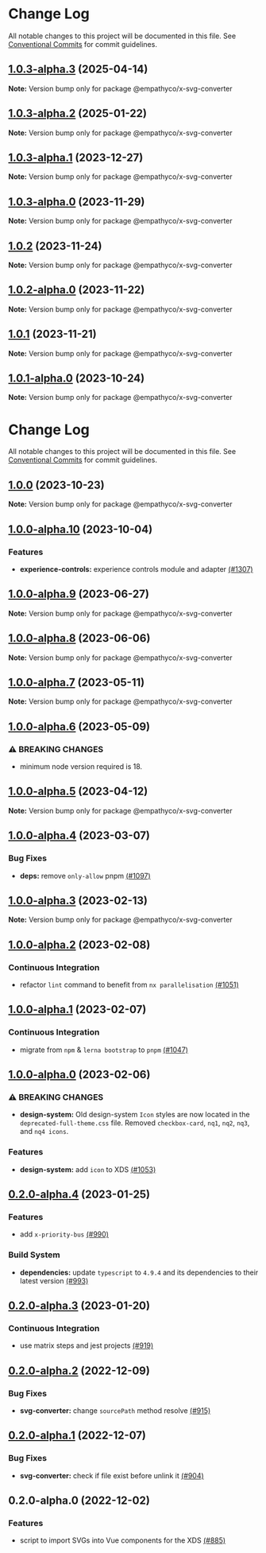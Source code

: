 # Change Log

All notable changes to this project will be documented in this file.
See [Conventional Commits](https://conventionalcommits.org) for commit guidelines.

## [1.0.3-alpha.3](https://github.com/empathyco/x/compare/@empathyco/x-svg-converter@1.0.3-alpha.2...@empathyco/x-svg-converter@1.0.3-alpha.3) (2025-04-14)

**Note:** Version bump only for package @empathyco/x-svg-converter





## [1.0.3-alpha.2](https://github.com/empathyco/x/compare/@empathyco/x-svg-converter@1.0.3-alpha.1...@empathyco/x-svg-converter@1.0.3-alpha.2) (2025-01-22)

**Note:** Version bump only for package @empathyco/x-svg-converter





## [1.0.3-alpha.1](https://github.com/empathyco/x/compare/@empathyco/x-svg-converter@1.0.3-alpha.0...@empathyco/x-svg-converter@1.0.3-alpha.1) (2023-12-27)

**Note:** Version bump only for package @empathyco/x-svg-converter





## [1.0.3-alpha.0](https://github.com/empathyco/x/compare/@empathyco/x-svg-converter@1.0.2...@empathyco/x-svg-converter@1.0.3-alpha.0) (2023-11-29)

**Note:** Version bump only for package @empathyco/x-svg-converter





## [1.0.2](https://github.com/empathyco/x/compare/@empathyco/x-svg-converter@1.0.2-alpha.0...@empathyco/x-svg-converter@1.0.2) (2023-11-24)

**Note:** Version bump only for package @empathyco/x-svg-converter





## [1.0.2-alpha.0](https://github.com/empathyco/x/compare/@empathyco/x-svg-converter@1.0.1-alpha.0...@empathyco/x-svg-converter@1.0.2-alpha.0) (2023-11-22)

**Note:** Version bump only for package @empathyco/x-svg-converter





## [1.0.1](https://github.com/empathyco/x/compare/@empathyco/x-svg-converter@1.0.1-alpha.0...@empathyco/x-svg-converter@1.0.1) (2023-11-21)

**Note:** Version bump only for package @empathyco/x-svg-converter





## [1.0.1-alpha.0](https://github.com/empathyco/x/compare/@empathyco/x-svg-converter@1.0.0-alpha.10...@empathyco/x-svg-converter@1.0.1-alpha.0) (2023-10-24)

**Note:** Version bump only for package @empathyco/x-svg-converter





# Change Log

All notable changes to this project will be documented in this file. See
[Conventional Commits](https://conventionalcommits.org) for commit guidelines.

## [1.0.0](https://github.com/empathyco/x/compare/@empathyco/x-svg-converter@1.0.0-alpha.10...@empathyco/x-svg-converter@1.0.0) (2023-10-23)

**Note:** Version bump only for package @empathyco/x-svg-converter

## [1.0.0-alpha.10](https://github.com/empathyco/x/compare/@empathyco/x-svg-converter@1.0.0-alpha.9...@empathyco/x-svg-converter@1.0.0-alpha.10) (2023-10-04)

### Features

- **experience-controls:** experience controls module and adapter [(#1307)](https://github.com/empathyco/x/pull/1307)

## [1.0.0-alpha.9](https://github.com/empathyco/x/compare/@empathyco/x-svg-converter@1.0.0-alpha.8...@empathyco/x-svg-converter@1.0.0-alpha.9) (2023-06-27)

**Note:** Version bump only for package @empathyco/x-svg-converter

## [1.0.0-alpha.8](https://github.com/empathyco/x/compare/@empathyco/x-svg-converter@1.0.0-alpha.7...@empathyco/x-svg-converter@1.0.0-alpha.8) (2023-06-06)

**Note:** Version bump only for package @empathyco/x-svg-converter

## [1.0.0-alpha.7](https://github.com/empathyco/x/compare/@empathyco/x-svg-converter@1.0.0-alpha.6...@empathyco/x-svg-converter@1.0.0-alpha.7) (2023-05-11)

**Note:** Version bump only for package @empathyco/x-svg-converter

## [1.0.0-alpha.6](https://github.com/empathyco/x/compare/@empathyco/x-svg-converter@1.0.0-alpha.4...@empathyco/x-svg-converter@1.0.0-alpha.6) (2023-05-09)

### ⚠ BREAKING CHANGES

- minimum node version required is 18.

## [1.0.0-alpha.5](https://github.com/empathyco/x/compare/@empathyco/x-svg-converter@1.0.0-alpha.4...@empathyco/x-svg-converter@1.0.0-alpha.5) (2023-04-12)

**Note:** Version bump only for package @empathyco/x-svg-converter

## [1.0.0-alpha.4](https://github.com/empathyco/x/compare/@empathyco/x-svg-converter@1.0.0-alpha.3...@empathyco/x-svg-converter@1.0.0-alpha.4) (2023-03-07)

### Bug Fixes

- **deps:** remove `only-allow` pnpm [(#1097)](https://github.com/empathyco/x/pull/1097)

## [1.0.0-alpha.3](https://github.com/empathyco/x/compare/@empathyco/x-svg-converter@1.0.0-alpha.2...@empathyco/x-svg-converter@1.0.0-alpha.3) (2023-02-13)

**Note:** Version bump only for package @empathyco/x-svg-converter

## [1.0.0-alpha.2](https://github.com/empathyco/x/compare/@empathyco/x-svg-converter@1.0.0-alpha.1...@empathyco/x-svg-converter@1.0.0-alpha.2) (2023-02-08)

### Continuous Integration

- refactor `lint` command to benefit from `nx parallelisation` [(#1051)](https://github.com/empathyco/x/pull/1051)

## [1.0.0-alpha.1](https://github.com/empathyco/x/compare/@empathyco/x-svg-converter@1.0.0-alpha.0...@empathyco/x-svg-converter@1.0.0-alpha.1) (2023-02-07)

### Continuous Integration

- migrate from `npm` & `lerna bootstrap` to `pnpm` [(#1047)](https://github.com/empathyco/x/pull/1047)

## [1.0.0-alpha.0](https://github.com/empathyco/x/compare/@empathyco/x-svg-converter@0.2.0-alpha.4...@empathyco/x-svg-converter@1.0.0-alpha.0) (2023-02-06)

### ⚠ BREAKING CHANGES

- **design-system:** Old design-system `Icon` styles are now located in the
  `deprecated-full-theme.css` file. Removed `checkbox-card`, `nq1`, `nq2`, `nq3`, and `nq4 icons`.

### Features

- **design-system:** add `icon` to XDS [(#1053)](https://github.com/empathyco/x/pull/1053)

## [0.2.0-alpha.4](https://github.com/empathyco/x/compare/@empathyco/x-svg-converter@0.2.0-alpha.3...@empathyco/x-svg-converter@0.2.0-alpha.4) (2023-01-25)

### Features

- add `x-priority-bus` [(#990)](https://github.com/empathyco/x/pull/990)

### Build System

- **dependencies:** update `typescript` to `4.9.4` and its dependencies to their latest version
  [(#993)](https://github.com/empathyco/x/pull/993)

## [0.2.0-alpha.3](https://github.com/empathyco/x/compare/@empathyco/x-svg-converter@0.2.0-alpha.2...@empathyco/x-svg-converter@0.2.0-alpha.3) (2023-01-20)

### Continuous Integration

- use matrix steps and jest projects [(#919)](https://github.com/empathyco/x/pull/919)

## [0.2.0-alpha.2](https://github.com/empathyco/x/compare/@empathyco/x-svg-converter@0.2.0-alpha.1...@empathyco/x-svg-converter@0.2.0-alpha.2) (2022-12-09)

### Bug Fixes

- **svg-converter:** change `sourcePath` method resolve [(#915)](https://github.com/empathyco/x/pull/915)

## [0.2.0-alpha.1](https://github.com/empathyco/x/compare/@empathyco/x-svg-converter@0.2.0-alpha.0...@empathyco/x-svg-converter@0.2.0-alpha.1) (2022-12-07)

### Bug Fixes

- **svg-converter:** check if file exist before unlink it [(#904)](https://github.com/empathyco/x/pull/904)

## 0.2.0-alpha.0 (2022-12-02)

### Features

- script to import SVGs into Vue components for the XDS [(#885)](https://github.com/empathyco/x/pull/885)

